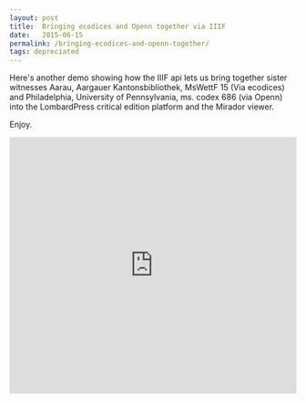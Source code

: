 ```yaml
---
layout: post
title:  Bringing ecodices and Openn together via IIIF
date:   2015-06-15
permalink: /bringing-ecodices-and-openn-together/
tags: depreciated
---
```


Here's another demo showing how the IIIF api lets us bring together sister witnesses Aarau, Aargauer Kantonsbibliothek, MsWettF 15 (Via ecodices) and Philadelphia, University of Pennsylvania, ms. codex 686 (via Openn) into the LombardPress critical edition platform and the Mirador viewer.

Enjoy.

<iframe src="https://www.youtube.com/embed/LFUCHyyukX8" width="100%" height="450px" frameborder="0" allowfullscreen="allowfullscreen"></iframe>
